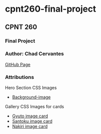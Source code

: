 # cpnt260-final-project
## CPNT 260
### Final Project 
### Author: Chad Cervantes 

[GitHub Page](https://chad-cervantes.github.io/cpnt260-final-project/)

### Attributions

Hero Section CSS Images
- [Background-image](https://sharpedgeshop.com/products/sg2-bunka-matte-165mm)

Gallery CSS Images for cards
- [Gyuto image card](https://www.chefslocker.co.uk/store/p87/WASakai.html)
- [Santoku image card](https://www.justonecookbook.com/your-guide-to-japanese-knives/)
- [Nakiri image card](https://www.koiknives.com/blogs/japanese-knives/santoku-vs-nakiri-knives-which-one-is-right-for-you)